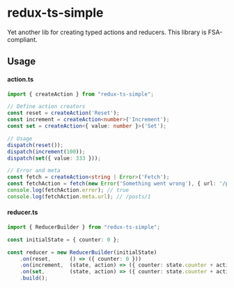 # redux-ts-simple
Yet another lib for creating typed actions and reducers. This library is FSA-compliant.

## Usage

#### action.ts 
```typescript
import { createAction } from "redux-ts-simple";

// Define action creators
const reset = createAction('Reset');
const increment = createAction<number>('Increment');
const set = createAction<{ value: number }>('Set');

// Usage
dispatch(reset());
dispatch(increment(100));
dispatch(set({ value: 333 }));

// Error and meta
const fetch = createAction<string | Error>('Fetch');
const fetchAction = fetch(new Error('Something went wrong'), { url: '/posts/1' });
console.log(fetchAction.error); // true
console.log(fetchAction.meta.url); // /posts/1
```

#### reducer.ts
```typescript
import { ReducerBuilder } from "redux-ts-simple";

const initialState = { counter: 0 };

const reducer = new ReducerBuilder(initialState)
    .on(reset,      () => ({ counter: 0 }))
    .on(increment,  (state, action) => ({ counter: state.counter + action.payload }))
    .on(set,        (state, action) => ({ counter: state.counter + action.payload.value }))
    .build();
```